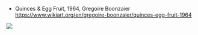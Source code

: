 * Quinces & Egg Fruit, 1964, Gregoire Boonzaier
https://www.wikiart.org/en/gregoire-boonzaier/quinces-egg-fruit-1964
<img src="https://64.media.tumblr.com/b983e4380e49a181092662e959fad1c2/a6426479fa427472-5f/s640x960/ec7777375a99f9712f5c7c140584653d13412072.jpg">




